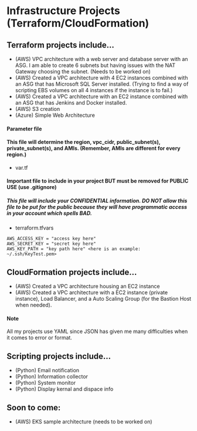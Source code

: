 # Infrastructure Projects (Terraform/CloudFormation)

## Terraform projects include...
- (AWS) VPC architecture with a web server and database server with an ASG. I am able to create
 6 subnets but having issues with the NAT Gateway choosing the subnet. (Needs to be worked on)
- (AWS) Created a VPC architecture with 4 EC2 instances combined with an ASG that has Microsoft SQL Server installed. (Trying to find a way of scripting EBS volumes on all 4 instances if the instance is to fail.) 
- (AWS) Created a VPC architecture with an EC2 instance combined with an ASG that has Jenkins and Docker installed.
- (AWS) S3 creation
- (Azure) Simple Web Architecture

#### Parameter file
#### This file will determine the region, vpc_cidr, public_subnet(s), private_subnet(s), and AMIs. (Remember, AMIs are different for every region.)
- var.tf

#### Important file to include in your project BUT must be removed for PUBLIC USE (use .gitignore)
##### This file will include your CONFIDENTIAL information. DO NOT allow this file to be put for the public because they will have programmatic access in your account which spells BAD.
- terraform.tfvars 
```
AWS_ACCESS_KEY = "access key here"
AWS_SECRET_KEY = "secret key here"
AWS_KEY_PATH = "key path here" <here is an example: ~/.ssh/KeyTest.pem>
```

## CloudFormation projects include...
- (AWS) Created a VPC architecture housing an EC2 instance
- (AWS) Created a VPC architecture with a EC2 instance (private instance), Load Balancer, and a Auto Scaling Group (for the Bastion Host when needed).

#### Note
All my projects use YAML since JSON has given me many difficulties when it comes to error or format.

## Scripting projects include...
- (Python) Email notification
- (Python) Information collector
- (Python) System monitor
- (Python) Display kernal and dispace info

## Soon to come:
- (AWS) EKS sample architecture (needs to be worked on)
